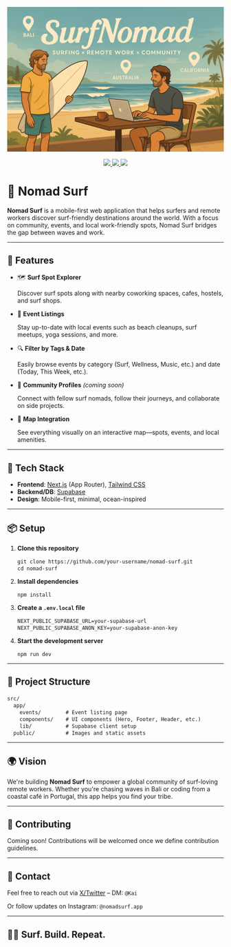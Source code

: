 ![SurfNomad Header](./public/readme.png)

<p align="center">
  <a href="https://github.com/kai-kondo">
    <img src="https://img.shields.io/github/followers/kai-kondo?label=GitHub&style=social" />
  </a>
  <a href="https://x.com/KSurfnomad">
    <img src="https://img.shields.io/badge/X-1DA1F2?style=flat&logo=x&logoColor=white" />
  </a>
  <a href="https://www.instagram.com/kai_surfnomad">
    <img src="https://img.shields.io/badge/Instagram-E4405F?style=flat&logo=instagram&logoColor=white" />
  </a>
</p>

# 🌊 Nomad Surf

**Nomad Surf** is a mobile-first web application that helps surfers and remote workers discover surf-friendly destinations around the world. With a focus on community, events, and local work-friendly spots, Nomad Surf bridges the gap between waves and work.

---

## 🚀 Features

- 🗺️ **Surf Spot Explorer**
    
    Discover surf spots along with nearby coworking spaces, cafes, hostels, and surf shops.
    
- 🧘 **Event Listings**
    
    Stay up-to-date with local events such as beach cleanups, surf meetups, yoga sessions, and more.
    
- 🔍 **Filter by Tags & Date**
    
    Easily browse events by category (Surf, Wellness, Music, etc.) and date (Today, This Week, etc.).
    
- 👥 **Community Profiles** *(coming soon)*
    
    Connect with fellow surf nomads, follow their journeys, and collaborate on side projects.
    
- 📍 **Map Integration**
    
    See everything visually on an interactive map—spots, events, and local amenities.
    

---

## 📱 Tech Stack

- **Frontend**: [Next.js](https://nextjs.org/) (App Router), [Tailwind CSS](https://tailwindcss.com/)
- **Backend/DB**: [Supabase](https://supabase.com/)
- **Design**: Mobile-first, minimal, ocean-inspired

---

## 📦 Setup

1. **Clone this repository**
    
    ```
    git clone https://github.com/your-username/nomad-surf.git
    cd nomad-surf
    ```
    
2. **Install dependencies**
    
    ```
    npm install
    ```
    
3. **Create a `.env.local` file**
    
    ```
    NEXT_PUBLIC_SUPABASE_URL=your-supabase-url
    NEXT_PUBLIC_SUPABASE_ANON_KEY=your-supabase-anon-key
    ```
    
4. **Start the development server**
    
    ```
    npm run dev
    ```
    

---

## 📁 Project Structure

```
src/
  app/
    events/        # Event listing page
    components/    # UI components (Hero, Footer, Header, etc.)
    lib/           # Supabase client setup
  public/          # Images and static assets
```

---

## 🌍 Vision

We're building **Nomad Surf** to empower a global community of surf-loving remote workers. Whether you're chasing waves in Bali or coding from a coastal café in Portugal, this app helps you find your tribe.

---

## 🤝 Contributing

Coming soon! Contributions will be welcomed once we define contribution guidelines.

---

## 📧 Contact

Feel free to reach out via [X/Twitter](https://twitter.com/) – DM: `@Kai`

Or follow updates on Instagram: `@nomadsurf.app`

---

## 🏄‍♂️ Surf. Build. Repeat.
